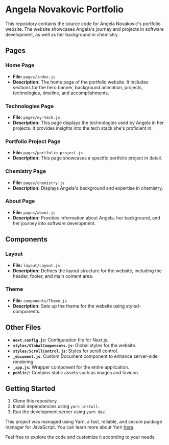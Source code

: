 # Angela Novakovic Portfolio

This repository contains the source code for Angela Novakovic's portfolio website. The website showcases Angela's journey and projects in software development, as well as her background in chemistry.

## Pages

### Home Page
- **File:** `pages/index.js`
- **Description:** The home page of the portfolio website. It includes sections for the hero banner, background animation, projects, technologies, timeline, and accomplishments.
  
### Technologies Page
- **File:** `pages/my-tech.js`
- **Description:** This page displays the technologies used by Angela in her projects. It provides insights into the tech stack she's proficient in.

### Portfolio Project Page
- **File:** `pages/portfolio-project.js`
- **Description:** This page showcases a specific portfolio project in detail.

### Chemistry Page
- **File:** `pages/chemistry.js`
- **Description:** Displays Angela's background and expertise in chemistry.

### About Page
- **File:** `pages/about.js`
- **Description:** Provides information about Angela, her background, and her journey into software development.

## Components

### Layout
- **File:** `layout/Layout.js`
- **Description:** Defines the layout structure for the website, including the header, footer, and main content area.

### Theme
- **File:** `components/Theme.js`
- **Description:** Sets up the theme for the website using styled-components.

## Other Files

- **`next.config.js`:** Configuration file for Next.js.
- **`styles/GlobalComponents.js`:** Global styles for the website.
- **`styles/ScrollControl.js`:** Styles for scroll control.
- **`_document.js`:** Custom Document component to enhance server-side rendering.
- **`_app.js`:** Wrapper component for the entire application.
- **`public/`:** Contains static assets such as images and favicon.

## Getting Started

1. Clone this repository.
2. Install dependencies using `yarn install`.
3. Run the development server using `yarn dev`.

This project was managed using Yarn, a fast, reliable, and secure package manager for JavaScript. You can learn more about Yarn [here](https://yarnpkg.com/).

Feel free to explore the code and customize it according to your needs.
